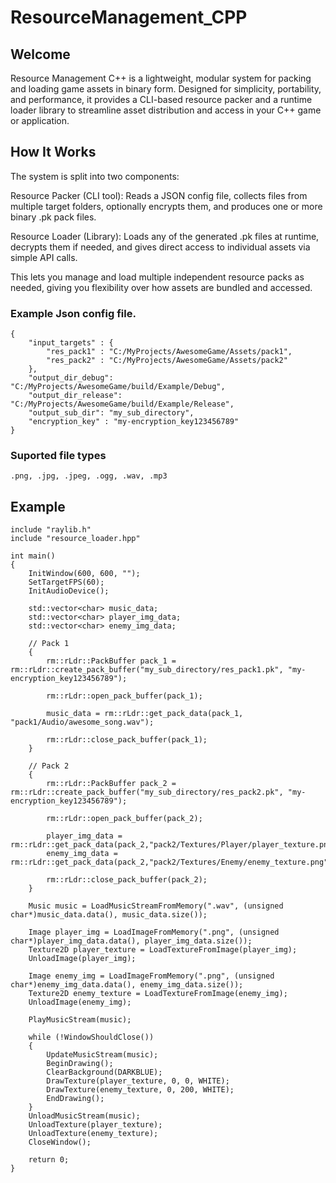 # ResourceManagement_CPP

## Welcome
Resource Management C++ is a lightweight, modular system for packing and loading game assets in binary form. Designed for simplicity, portability, and performance, it provides a CLI-based resource packer and a runtime loader library to streamline asset distribution and access in your C++ game or application.

## How It Works
The system is split into two components:

Resource Packer (CLI tool): Reads a JSON config file, collects files from multiple target folders, optionally encrypts them, and produces one or more binary .pk pack files.

Resource Loader (Library): Loads any of the generated .pk files at runtime, decrypts them if needed, and gives direct access to individual assets via simple API calls.

This lets you manage and load multiple independent resource packs as needed, giving you flexibility over how assets are bundled and accessed.

### Example Json config file.

    {
        "input_targets" : {
            "res_pack1" : "C:/MyProjects/AwesomeGame/Assets/pack1",
            "res_pack2" : "C:/MyProjects/AwesomeGame/Assets/pack2"
        },
        "output_dir_debug": "C:/MyProjects/AwesomeGame/build/Example/Debug",
        "output_dir_release": "C:/MyProjects/AwesomeGame/build/Example/Release",
        "output_sub_dir": "my_sub_directory",
        "encryption_key" : "my-encryption_key123456789"
    }

### Suported file types

    .png, .jpg, .jpeg, .ogg, .wav, .mp3

## Example

    include "raylib.h"
    include "resource_loader.hpp"
    
    int main()
    {
        InitWindow(600, 600, "");
        SetTargetFPS(60);
        InitAudioDevice();
        
        std::vector<char> music_data;
        std::vector<char> player_img_data;
        std::vector<char> enemy_img_data;
    
        // Pack 1
        {
            rm::rLdr::PackBuffer pack_1 = rm::rLdr::create_pack_buffer("my_sub_directory/res_pack1.pk", "my-encryption_key123456789");
    
            rm::rLdr::open_pack_buffer(pack_1);
    
            music_data = rm::rLdr::get_pack_data(pack_1, "pack1/Audio/awesome_song.wav");
    
            rm::rLdr::close_pack_buffer(pack_1);
        }
    
        // Pack 2
        {
            rm::rLdr::PackBuffer pack_2 = rm::rLdr::create_pack_buffer("my_sub_directory/res_pack2.pk", "my-encryption_key123456789");
    
            rm::rLdr::open_pack_buffer(pack_2);
    
            player_img_data = rm::rLdr::get_pack_data(pack_2,"pack2/Textures/Player/player_texture.png");
            enemy_img_data = rm::rLdr::get_pack_data(pack_2,"pack2/Textures/Enemy/enemy_texture.png");
    
            rm::rLdr::close_pack_buffer(pack_2);
        }
        
        Music music = LoadMusicStreamFromMemory(".wav", (unsigned char*)music_data.data(), music_data.size());
    
        Image player_img = LoadImageFromMemory(".png", (unsigned char*)player_img_data.data(), player_img_data.size());
        Texture2D player_texture = LoadTextureFromImage(player_img);
        UnloadImage(player_img);

        Image enemy_img = LoadImageFromMemory(".png", (unsigned char*)enemy_img_data.data(), enemy_img_data.size());
        Texture2D enemy_texture = LoadTextureFromImage(enemy_img);
        UnloadImage(enemy_img);
    
        PlayMusicStream(music);
    
        while (!WindowShouldClose())
        {
            UpdateMusicStream(music);
            BeginDrawing();
            ClearBackground(DARKBLUE);
            DrawTexture(player_texture, 0, 0, WHITE);
            DrawTexture(enemy_texture, 0, 200, WHITE);
            EndDrawing();
        }
        UnloadMusicStream(music);
        UnloadTexture(player_texture);
        UnloadTexture(enemy_texture);
        CloseWindow();
        
        return 0;
    }
